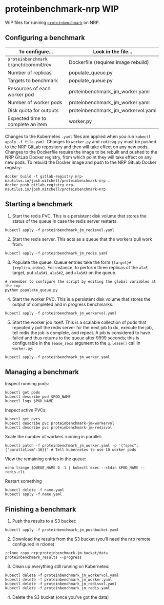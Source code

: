 # proteinbenchmark-nrp WIP

WIP files for running [`proteinbenchmark`] on NRP.

## Configuring a benchmark

| To configure...                      | Look in the file...                  |
|--------------------------------------|--------------------------------------|
| `proteinbenchmark` branch/commit/rev | Dockerfile (requires image rebuild)  |
| Number of replicas                   | populate_queue.py                    |
| Targets to benchmark                 | populate_queue.py                    |
| Resources of each worker pod         | proteinbenchmark_jm_worker.yaml      |
| Number of worker pods                | proteinbenchmark_jm_worker.yaml      |
| Disk quota for outputs               | proteinbenchmark_jm_workervol.yaml   |
| Expected time to complete an item    | worker.py                            |

Changes to the Kubernetes `.yaml` files are applied when you run `kubectl apply -f file.yaml`. Changes to `worker.py` and `rediswq.py` must be pushed to the NRP GitLab repository and then will take effect on any new pods. Changes to the Dockerfile require the image to be rebuilt and pushed to the NRP GitLab Docker registry, from which point they will take effect on any new pods. To rebuild the Docker image and push to the NRP GitLab Docker registry:
```shell
docker build -t gitlab-registry.nrp-nautilus.io/josh.mitchell/proteinbenchmark-nrp .
docker push gitlab-registry.nrp-nautilus.io/josh.mitchell/proteinbenchmark-nrp
```

## Starting a benchmark

1. Start the redis PVC. This is a persistent disk volume that stores the status of the queue in case the redis server restarts:
```shell
kubectl apply -f proteinbenchmark_jm_redisvol.yaml
```
2. Start the redis server. This acts as a queue that the workers pull work from:
```shell
kubectl apply -f proteinbenchmark_jm_redis.yaml
```
3. Populate the queue. Queue entries take the form `{target}#{replica_index}`. For instance, to perform three replicas of the `ala5` target, put `ala5#1`, `ala5#2`, and `ala5#3` on the queue.
```shell
# remember to configure the script by editing the global variables at the top
python populate_queue.py
```
4. Start the worker PVC. This is a persistent disk volume that stores the output of completed and in progress benchmarks.
```shell
kubectl apply -f proteinbenchmark_jm_workervol.yaml
```
5. Start the worker job itself. This is a scalable collection of pods that repeatedly poll the redis server for the next job to do, execute the job, tell redis the job is complete, and repeat. A job is considered to have failed and thus returns to the queue after 9999 seconds; this is configurable in the `lease_secs` argument to the `q.lease()` call in `worker.py`:
```shell
kubectl apply -f proteinbenchmark_jm_worker.yaml
```
## Managing a benchmark

Inspect running pods:

```shell
kubectl get pods
kubectl describe pod $POD_NAME
kubectl logs $POD_NAME
```

Inspect active PVCs:

```shell
kubectl get pvcs
kubectl describe pvc proteinbenchmark-jm-workervol
kubectl describe pvc proteinbenchmark-jm-redisvol
```

Scale the number of workers running in parallel:

```shell
kubectl patch -f proteinbenchmark_jm_worker.yaml -p '{"spec":{"parallelism":10}}' # Tell kubernetes to use 10 worker pods
```

View the remaining entries in the queue:

```shell
echo lrange $QUEUE_NAME 0 -1 | kubectl exec --stdin $POD_NAME -- redis-cli
```

Restart something
```shell
kubectl delete -f name.yaml
kubectl apply -f name.yaml
```

## Finishing a benchmark

1. Push the results to a S3 bucket:
```shell
kubectl apply -f proteinbenchmark_jm_pushbucket.yaml
```
2. Download the results from the S3 bucket (you'll need the nrp remote configured in rclone):
```shell
rclone copy nrp:proteinbenchmark-jm-bucket/data proteinbenchmark_results --progress
```
3. Clean up everything still running on Kubernetes:
```shell
kubectl delete -f proteinbenchmark_jm_workervol.yaml
kubectl delete -f proteinbenchmark_jm_worker.yaml
kubectl delete -f proteinbenchmark_jm_redisvol.yaml
kubectl delete -f proteinbenchmark_jm_redis.yaml
```
4. Delete the S3 bucket (once you've got the data)


[`proteinbenchmark`]: https://github.com/openforcefield/proteinbenchmark/tree/nagl
